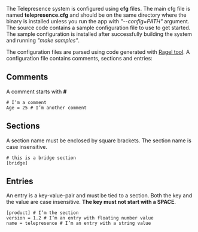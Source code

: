 The Telepresence system is configured using **cfg** files. The main cfg file is named **telepresence.cfg** and should be on the same directory where the binary is installed unless you run the app with _"--config=PATH"_ argument. The source code contains a sample configuration file to use to get started. The sample configuration is installed after successfully building the system and running _"make samples"_.

The configuration files are parsed using code generated with [Ragel tool](http://www.complang.org/ragel/).
A configuration file contains comments, sections and entries:



## Comments ##
A comment starts with **#**
```
# I’m a comment
Age = 25 # I’m another comment
```

## Sections ##
A section name must be enclosed by square brackets. The section name is case insensitive.
```
# this is a bridge section 
[bridge]
```

## Entries  ##
An entry is a key-value-pair and must be tied to a section. Both the key and the value are case insensitive. **The key must not start with a SPACE**.
```
[product] # I’m the section
version = 1.2 # I’m an entry with floating number value
name = telepresence # I’m an entry with a string value
```
